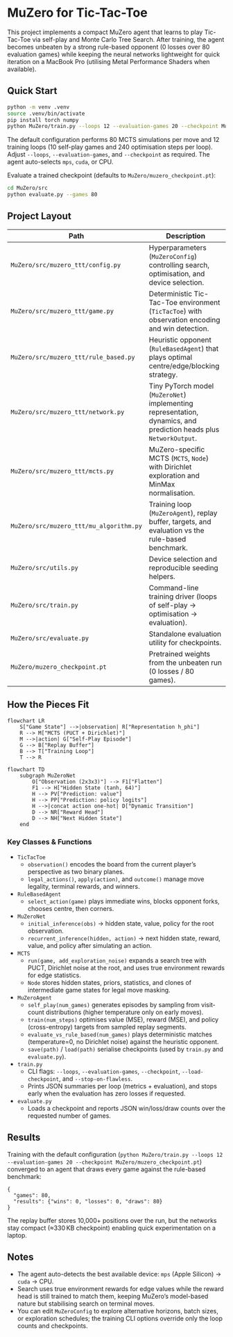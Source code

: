 # MuZero for Tic-Tac-Toe

This project implements a compact MuZero agent that learns to play Tic-Tac-Toe via self-play and Monte Carlo Tree Search. After training, the agent becomes unbeaten by a strong rule-based opponent (0 losses over 80 evaluation games) while keeping the neural networks lightweight for quick iteration on a MacBook Pro (utilising Metal Performance Shaders when available).

## Quick Start

```bash
python -m venv .venv
source .venv/bin/activate
pip install torch numpy
python MuZero/train.py --loops 12 --evaluation-games 20 --checkpoint MuZero/muzero_checkpoint.pt
```

The default configuration performs 80 MCTS simulations per move and 12 training loops (10 self-play games and 240 optimisation steps per loop). Adjust `--loops`, `--evaluation-games`, and `--checkpoint` as required. The agent auto-selects `mps`, `cuda`, or CPU.

Evaluate a trained checkpoint (defaults to `MuZero/muzero_checkpoint.pt`):

```bash
cd MuZero/src
python evaluate.py --games 80
```

## Project Layout

| Path | Description |
| --- | --- |
| `MuZero/src/muzero_ttt/config.py` | Hyperparameters (`MuZeroConfig`) controlling search, optimisation, and device selection. |
| `MuZero/src/muzero_ttt/game.py` | Deterministic Tic-Tac-Toe environment (`TicTacToe`) with observation encoding and win detection. |
| `MuZero/src/muzero_ttt/rule_based.py` | Heuristic opponent (`RuleBasedAgent`) that plays optimal centre/edge/blocking strategy. |
| `MuZero/src/muzero_ttt/network.py` | Tiny PyTorch model (`MuZeroNet`) implementing representation, dynamics, and prediction heads plus `NetworkOutput`. |
| `MuZero/src/muzero_ttt/mcts.py` | MuZero-specific MCTS (`MCTS`, `Node`) with Dirichlet exploration and MinMax normalisation. |
| `MuZero/src/muzero_ttt/mu_algorithm.py` | Training loop (`MuZeroAgent`), replay buffer, targets, and evaluation vs the rule-based benchmark. |
| `MuZero/src/utils.py` | Device selection and reproducible seeding helpers. |
| `MuZero/src/train.py` | Command-line training driver (loops of self-play → optimisation → evaluation). |
| `MuZero/src/evaluate.py` | Standalone evaluation utility for checkpoints. |
| `MuZero/muzero_checkpoint.pt` | Pretrained weights from the unbeaten run (0 losses / 80 games). |

## How the Pieces Fit

```mermaid
flowchart LR
    S["Game State"] -->|observation| R["Representation h_phi"]
    R --> M["MCTS (PUCT + Dirichlet)"]
    M -->|action| G["Self-Play Episode"]
    G --> B["Replay Buffer"]
    B --> T["Training Loop"]
    T --> R
```

```mermaid
flowchart TD
    subgraph MuZeroNet
        O["Observation (2x3x3)"] --> F1["Flatten"]
        F1 --> H["Hidden State (tanh, 64)"]
        H --> PV["Prediction: value"]
        H --> PP["Prediction: policy logits"]
        H -->|concat action one-hot| D["Dynamic Transition"]
        D --> NR["Reward Head"]
        D --> NH["Next Hidden State"]
    end
```

### Key Classes & Functions

- `TicTacToe`
  - `observation()` encodes the board from the current player’s perspective as two binary planes.
  - `legal_actions()`, `apply(action)`, and `outcome()` manage move legality, terminal rewards, and winners.
- `RuleBasedAgent`
  - `select_action(game)` plays immediate wins, blocks opponent forks, chooses centre, then corners.
- `MuZeroNet`
  - `initial_inference(obs)` → hidden state, value, policy for the root observation.
  - `recurrent_inference(hidden, action)` → next hidden state, reward, value, and policy after simulating an action.
- `MCTS`
  - `run(game, add_exploration_noise)` expands a search tree with PUCT, Dirichlet noise at the root, and uses true environment rewards for edge statistics.
  - `Node` stores hidden states, priors, statistics, and clones of intermediate game states for legal move masking.
- `MuZeroAgent`
  - `self_play(num_games)` generates episodes by sampling from visit-count distributions (higher temperature only on early moves).
  - `train(num_steps)` optimises value (MSE), reward (MSE), and policy (cross-entropy) targets from sampled replay segments.
  - `evaluate_vs_rule_based(num_games)` plays deterministic matches (temperature=0, no Dirichlet noise) against the heuristic opponent.
  - `save(path)` / `load(path)` serialise checkpoints (used by `train.py` and `evaluate.py`).
- `train.py`
  - CLI flags: `--loops`, `--evaluation-games`, `--checkpoint`, `--load-checkpoint`, and `--stop-on-flawless`.
  - Prints JSON summaries per loop (metrics + evaluation), and stops early when the evaluation has zero losses if requested.
- `evaluate.py`
  - Loads a checkpoint and reports JSON win/loss/draw counts over the requested number of games.

## Results

Training with the default configuration (`python MuZero/train.py --loops 12 --evaluation-games 20 --checkpoint MuZero/muzero_checkpoint.pt`) converged to an agent that draws every game against the rule-based benchmark:

```
{
  "games": 80,
  "results": {"wins": 0, "losses": 0, "draws": 80}
}
```

The replay buffer stores 10,000+ positions over the run, but the networks stay compact (≈330 KB checkpoint) enabling quick experimentation on a laptop.

## Notes

- The agent auto-detects the best available device: `mps` (Apple Silicon) → `cuda` → CPU.
- Search uses true environment rewards for edge values while the reward head is still trained to match them, keeping MuZero’s model-based nature but stabilising search on terminal moves.
- You can edit `MuZeroConfig` to explore alternative horizons, batch sizes, or exploration schedules; the training CLI options override only the loop counts and checkpoints.

